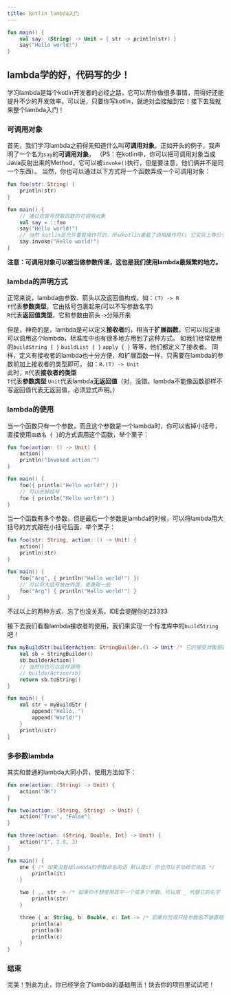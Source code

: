 ```yaml
---
title: kotlin lambda入门
---
```


```kotlin
fun main() {
    val say: (String) -> Unit = { str -> println(str) }
    say("Hello world!")
}
```

## lambda学的好，代码写的少！

学习lambda是每个kotlin开发者的必经之路，它可以帮你做很多事情，用得好还能提升不少的开发效率。可以说，只要你写kotlin，就绝对会接触到它！接下去我就来整个lambda入门！   

### 可调用对象
首先，我们学习lambda之前得先知道什么叫**可调用对象**。正如开头的例子，我声明了一个名为`say`的**可调用对象**，
（PS：在kotlin中，你可以把可调用对象当成Java反射出来的Method，它可以被`invoke()`执行，但是要注意，他们俩并不是同一个东西）。
当然，你也可以通过以下方式将一个函数弄成一个可调用对象：
```kotlin
fun foo(str: String) {
    println(str)
}

fun main() {
    // 通过双冒号获取函数的可调用对象
    val say = ::foo
    say("Hello world!")
    // 当然 kotlin是允许重载操作符的，所以kotlin重载了调用操作符() 它实际上等价于
    say.invoke("Hello world!")
}
```
**注意：可调用对象可以被当做参数传递，这也是我们使用lambda最频繁的地方。**

### lambda的声明方式
正常来说，lambda由参数、箭头以及返回值构成，如：`(T) -> R`    
`T`代表**参数类型**，它由括号包裹起来(可以不写参数名字)    
`R`代表**返回值类型**，它和参数由箭头`->`分隔开来    

但是，神奇的是，lambda是可以定义**接收者**的，相当于**扩展函数**，它可以指定谁可以调用这个lambda，标准库中也有很多地方用到了这种方式。
如我们经常使用的`buildString { }` `buildList { }` `apply { }` 等等，他们都定义了接收者。
同样，定义有接收者的lambda也十分方便，和扩展函数一样，只需要在lambda的参数前加上接收者的类型即可。
如：`R.(T) -> Unit`   
此时，`R`代表**接收者的类型**   
`T`代表**参数类型**
`Unit`代表lambda**无返回值**（对，没错。lambda不能像函数那样不写返回值代表无返回值，必须显式声明。）   

### lambda的使用
当一个函数只有一个参数，而且这个参数是一个lambda时，你可以省掉小括号，直接使用`函数名 { }`的方式调用这个函数，举个栗子：
```kotlin
fun foo(action: () -> Unit) {
    action()
    println("Invoked action.")
}

fun main() {
    foo({ println("Hello world!") })
    // 可以去掉括号
    foo { println("Hello world!") }
}
```
当一个函数有多个参数，但是最后一个参数是lambda的时候，可以将lambda用大括号的方式跟在小括号后面，举个栗子：
```kotlin
fun foo(str: String, action: () -> Unit) {
    action()
    println(str)
}

fun main() {
    foo("Arg", { println("Hello world!") })
    // 可以将大括号放在外面，更美观一些
    foo("Arg") { println("Hello world!") }
}
```
不过以上的两种方式，忘了也没关系，IDE会提醒你的23333

接下去我们看看lambda接收者的使用，我们来实现一个标准库中的`buildString`吧！
```kotlin
fun myBuildStr(builderAction: StringBuilder.() -> Unit /* 它的接受对象是StringBuilder类型，换种说法：它是StringBuilder的扩展函数 */): String {
    val sb = StringBuilder()
    sb.builderAction()
    // 当然你也可以这样调用
    // builderAction(sb)
    return sb.toString()
}

fun main() {
    val str = myBuildStr {
        append("Hello, ")
        append("World!")
    }
    println(str)
}
```

### 多参数lambda
其实和普通的lambda大同小异，使用方法如下：
```kotlin
fun one(action: (String) -> Unit) {
    action("OK")
}

fun two(action: (String, String) -> Unit) {
    action("True", "False")
}

fun three(action: (String, Double, Int) -> Unit) {
    action("1", 2.0, 3)
}

fun main() {
    one { /* 如果没有给lambda的参数命名的话 默认是it 你也可以手动给它命名 */
        println(it)
    }

    two { _, str -> /* 如果你不想使用其中一个或多个参数，可以用 _ 代替它的名字 */
        println(str)
    }

    three { a: String, b: Double, c: Int -> /* 如果你觉得只给参数名不够直观，你还可以给参数加上类型 */
        println(a)
        println(b)
        println(c)
    }
}
```
### 结束
完美！到此为止，你已经学会了lambda的基础用法！快去你的项目里试试吧！
